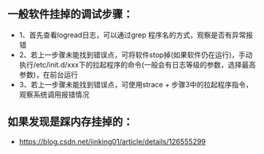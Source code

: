 ## 一般软件挂掉的调试步骤：
- 1、首先查看logread日志，可以通过grep 程序名的方式，观察是否有异常报错
- 2、若上一步骤未能找到错误点，可将软件stop掉(如果软件仍在运行)，手动执行/etc/init.d/xxx下的拉起程序的命令(一般会有日志等级的参数，选择最高参数)，在前台运行
- 3、若上一步骤未能找到错误点，可使用strace + 步骤3中的拉起程序指令，观察系统调用报错情况






## 如果发现是踩内存挂掉的：
- https://blog.csdn.net/jinking01/article/details/126555299